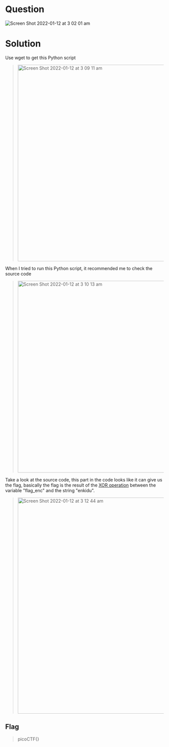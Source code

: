 # Question
![Screen Shot 2022-01-12 at 3 02 01 am](https://user-images.githubusercontent.com/65474495/148977610-1aa86f34-d693-4a38-bc18-e8d8d26e6908.png)

# Solution
Use wget to get this Python script
> <img width="623" alt="Screen Shot 2022-01-12 at 3 09 11 am" src="https://user-images.githubusercontent.com/65474495/148978817-da03174b-268d-4ef1-a1d0-67334d8f53fa.png">


When I tried to run this Python script, it recommended me to check the source code
> <img width="608" alt="Screen Shot 2022-01-12 at 3 10 13 am" src="https://user-images.githubusercontent.com/65474495/148978993-745c12f2-f842-41d4-9225-913ee53a4ccd.png">

Take a look at the source code, this part in the code looks like it can give us the flag, basically the flag is the result of the [XOR operation](https://en.wikipedia.org/wiki/Exclusive_or) between the variable "flag_enc" and the string "enkidu".
> <img width="685" alt="Screen Shot 2022-01-12 at 3 12 44 am" src="https://user-images.githubusercontent.com/65474495/148979438-87f451b5-9a9b-4521-8f32-27daa6284f0f.png">



## Flag
> picoCTF{} 
